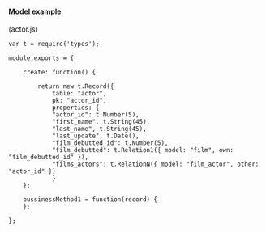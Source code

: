 #### Model example

(actor.js)

    var t = require('types');

    module.exports = {

        create: function() {

            return new t.Record({
                table: "actor",
                pk: "actor_id",
                properties: {
				"actor_id": t.Number(5),
				"first_name", t.String(45),
				"last_name", t.String(45),
				"last_update", t.Date(),
				"film_debutted_id": t.Number(5),
				"film_debutted": t.Relation1({ model: "film", own: "film_debutted_id" }),
				"films_actors": t.RelationN({ model: "film_actor", other: "actor_id" })
                }
        };

        bussinessMethod1 = function(record) {
        };

    };

